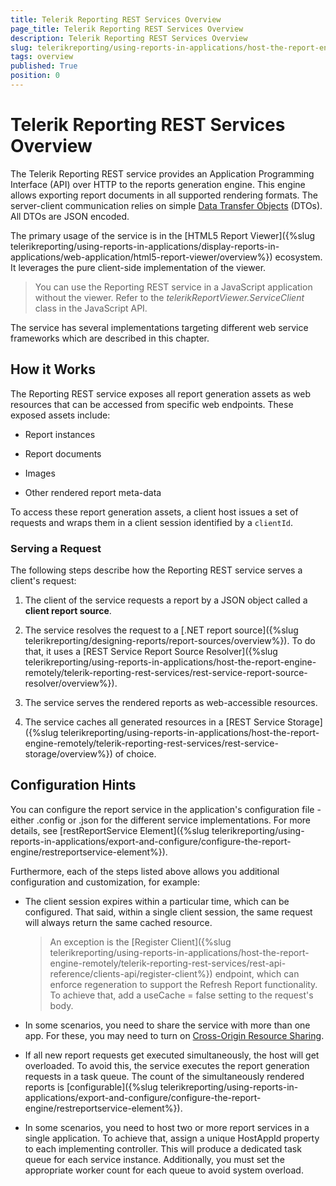 ```yaml
---
title: Telerik Reporting REST Services Overview
page_title: Telerik Reporting REST Services Overview
description: Telerik Reporting REST Services Overview
slug: telerikreporting/using-reports-in-applications/host-the-report-engine-remotely/telerik-reporting-rest-services/overview
tags: overview
published: True
position: 0
---
```


# Telerik Reporting REST Services Overview

The Telerik Reporting REST service provides an Application Programming Interface (API) over HTTP to the reports generation engine. This engine allows exporting report documents in all supported rendering formats. The server-client communication relies on simple [Data Transfer Objects](http://martinfowler.com/eaaCatalog/dataTransferObject.html) (DTOs). All DTOs are JSON encoded. 

The primary usage of the service is in the [HTML5 Report Viewer]({%slug telerikreporting/using-reports-in-applications/display-reports-in-applications/web-application/html5-report-viewer/overview%}) ecosystem. It leverages the pure client-side implementation of the viewer. 

> You can use the Reporting REST service in a JavaScript application without the viewer. Refer to the _telerikReportViewer.ServiceClient_ class in the JavaScript API. 

The service has several implementations targeting different web service frameworks which are described in this chapter. 

## How it Works

The Reporting REST service exposes all report generation assets as web resources that can be accessed from specific web endpoints. These exposed assets include: 

* Report instances

* Report documents

* Images

* Other rendered report meta-data

To access these report generation assets, a client host issues a set of requests and wraps them in a client session identified by a `clientId`. 

### Serving a Request

The following steps describe how the Reporting REST service serves a client's request: 

1. The client of the service requests a report by a JSON object called a __client report source__. 

1. The service resolves the request to a [.NET report source]({%slug telerikreporting/designing-reports/report-sources/overview%}). To do that, it uses a [REST Service Report Source Resolver]({%slug telerikreporting/using-reports-in-applications/host-the-report-engine-remotely/telerik-reporting-rest-services/rest-service-report-source-resolver/overview%}). 

1. The service serves the rendered reports as web-accessible resources. 

1. The service caches all generated resources in a [REST Service Storage]({%slug telerikreporting/using-reports-in-applications/host-the-report-engine-remotely/telerik-reporting-rest-services/rest-service-storage/overview%}) of choice. 

## Configuration Hints

You can configure the report service in the application's configuration file - either .config or .json for the different service implementations. For more details, see [restReportService Element]({%slug telerikreporting/using-reports-in-applications/export-and-configure/configure-the-report-engine/restreportservice-element%}). 

Furthermore, each of the steps listed above allows you additional configuration and customization, for example: 

* The client session expires within a particular time, which can be configured. That said, within a single client session, the same request will always return the same cached resource. 

   >An exception is the [Register Client]({%slug telerikreporting/using-reports-in-applications/host-the-report-engine-remotely/telerik-reporting-rest-services/rest-api-reference/clients-api/register-client%})                   endpoint, which can enforce regeneration to support the Refresh Report functionality. To achieve that, add a useCache = false setting to the request's body. 

* In some scenarios, you need to share the service with more than one app. For these, you may need to turn on [Cross-Origin Resource Sharing](http://www.w3.org/TR/cors). 

* If all new report requests get executed simultaneously, the host will get overloaded. To avoid this, the service executes the report generation requests in a task queue. The count of the simultaneously rendered reports is [configurable]({%slug telerikreporting/using-reports-in-applications/export-and-configure/configure-the-report-engine/restreportservice-element%}). 

* In some scenarios, you need to host two or more report services in a single application. To achieve that, assign a unique HostAppId property to each implementing controller. This will produce a dedicated task queue for each service instance. Additionally, you must set the appropriate worker count for each queue to avoid system overload. 

